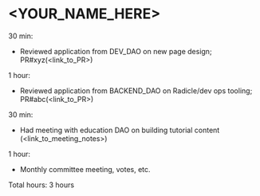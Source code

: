 # <YOUR_NAME_HERE>

30 min: 
* Reviewed application from DEV_DAO on new page design; PR#xyz(<link_to_PR>)

1 hour:
* Reviewed application from BACKEND_DAO on Radicle/dev ops tooling; PR#abc(<link_to_PR>)

30 min:
* Had meeting with education DAO on building tutorial content (<link_to_meeting_notes>)

1 hour:
* Monthly committee meeting, votes, etc.


Total hours: 3 hours
